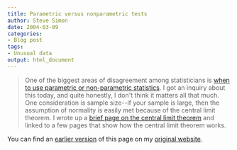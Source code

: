 ```yaml
---
title: Parametric versus nonparametric tests
author: Steve Simon
date: 2004-03-09
categories:
- Blog post
tags:
- Unusual data
output: html_document
---
```

> One of the biggest areas of disagreement among statisticians is [when
> to use parametric or non-parametric
> statistics](../ask/parametric.asp). I got an inquiry about this today,
> and quite honestly, I don\'t think it matters all that much. One
> consideration is sample size\--if your sample is large, then the
> assumption of normality is easily met because of the central limit
> theorem. I wrote up a [brief page on the central limit
> theorem](../ask/clt.asp) and linked to a few pages that show how the
> central limit theorem works.

You can find an [earlier version](http://www.pmean.com/04/parametric.html) of this page on my [original website](http://www.pmean.com/original_site.html).
